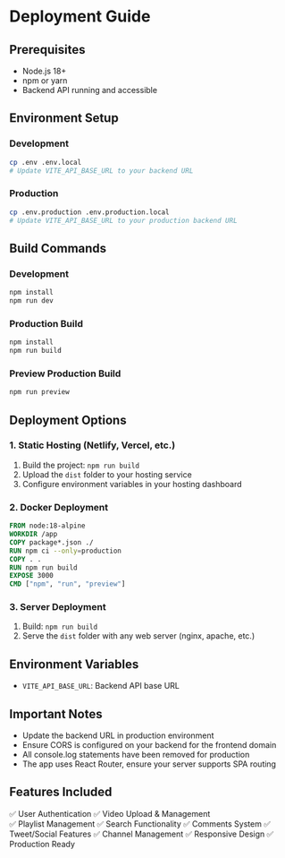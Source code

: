 # Deployment Guide

## Prerequisites
- Node.js 18+ 
- npm or yarn
- Backend API running and accessible

## Environment Setup

### Development
```bash
cp .env .env.local
# Update VITE_API_BASE_URL to your backend URL
```

### Production
```bash
cp .env.production .env.production.local
# Update VITE_API_BASE_URL to your production backend URL
```

## Build Commands

### Development
```bash
npm install
npm run dev
```

### Production Build
```bash
npm install
npm run build
```

### Preview Production Build
```bash
npm run preview
```

## Deployment Options

### 1. Static Hosting (Netlify, Vercel, etc.)
1. Build the project: `npm run build`
2. Upload the `dist` folder to your hosting service
3. Configure environment variables in your hosting dashboard

### 2. Docker Deployment
```dockerfile
FROM node:18-alpine
WORKDIR /app
COPY package*.json ./
RUN npm ci --only=production
COPY . .
RUN npm run build
EXPOSE 3000
CMD ["npm", "run", "preview"]
```

### 3. Server Deployment
1. Build: `npm run build`
2. Serve the `dist` folder with any web server (nginx, apache, etc.)

## Environment Variables
- `VITE_API_BASE_URL`: Backend API base URL

## Important Notes
- Update the backend URL in production environment
- Ensure CORS is configured on your backend for the frontend domain
- All console.log statements have been removed for production
- The app uses React Router, ensure your server supports SPA routing

## Features Included
✅ User Authentication
✅ Video Upload & Management  
✅ Playlist Management
✅ Search Functionality
✅ Comments System
✅ Tweet/Social Features
✅ Channel Management
✅ Responsive Design
✅ Production Ready
